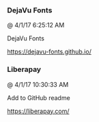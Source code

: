 ﻿

### DejaVu Fonts
@ 4/1/17 6:25:12 AM

DejaVu Fonts


https://dejavu-fonts.github.io/



### Liberapay
@ 4/1/17 10:30:33 AM

Add to GitHub readme


https://liberapay.com/


